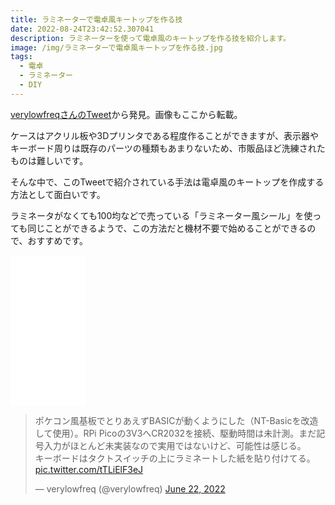 ```yaml
---
title: ラミネーターで電卓風キートップを作る技
date: 2022-08-24T23:42:52.307041
description: ラミネーターを使って電卓風のキートップを作る技を紹介します。
image: /img/ラミネーターで電卓風キートップを作る技.jpg
tags:
  - 電卓
  - ラミネーター
  - DIY
---
```

[verylowfreqさんのTweet](https://twitter.com/verylowfreq/status/1539583525166661637)から発見。画像もここから転載。

ケースはアクリル板や3Dプリンタである程度作ることができますが、表示器やキーボード周りは既存のパーツの種類もあまりないため、市販品ほど洗練されたものは難しいです。

そんな中で、このTweetで紹介されている手法は電卓風のキートップを作成する方法として面白いです。

ラミネータがなくても100均などで売っている「ラミネーター風シール」を使っても同じことができるようで、この方法だと機材不要で始めることができるので、おすすめです。

<iframe sandbox="allow-popups allow-scripts allow-modals allow-forms allow-same-origin" style="width:120px;height:240px;" marginwidth="0" marginheight="0" scrolling="no" frameborder="0" src="//rcm-fe.amazon-adsystem.com/e/cm?lt1=_blank&bc1=000000&IS2=1&bg1=FFFFFF&fc1=000000&lc1=0000FF&t=inajob-22&language=ja_JP&o=9&p=8&l=as4&m=amazon&f=ifr&ref=as_ss_li_til&asins=B000O76S6Y&linkId=3af9e29b3ccb70def2bb2e06e064a92c"></iframe>


<blockquote class="twitter-tweet"><p lang="ja" dir="ltr">ポケコン風基板でとりあえずBASICが動くようにした（NT-Basicを改造して使用）。RPi Picoの3V3へCR2032を接続、駆動時間は未計測。まだ記号入力がほとんど未実装なので実用ではないけど、可能性は感じる。<br>キーボードはタクトスイッチの上にラミネートした紙を貼り付けてる。 <a href="https://t.co/tTLiElF3eJ">pic.twitter.com/tTLiElF3eJ</a></p>&mdash; verylowfreq (@verylowfreq) <a href="https://twitter.com/verylowfreq/status/1539583525166661637?ref_src=twsrc%5Etfw">June 22, 2022</a></blockquote>
<script async src="https://platform.twitter.com/widgets.js" charset="utf-8"></script>


